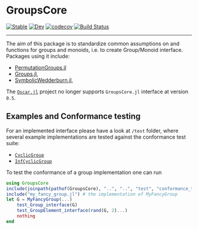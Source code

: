 # GroupsCore

[![Stable](https://img.shields.io/badge/docs-stable-blue.svg)](https://kalmarek.github.io/GroupsCore.jl/stable)
[![Dev](https://img.shields.io/badge/docs-dev-blue.svg)](https://kalmarek.github.io/GroupsCore.jl/dev)
[![codecov](https://codecov.io/gh/kalmarek/GroupsCore.jl/branch/main/graph/badge.svg?token=EW7jGqK5iY)](https://codecov.io/gh/kalmarek/GroupsCore.jl)
[![Build Status](https://github.com/kalmarek/GroupsCore.jl/workflows/CI/badge.svg)](https://github.com/kalmarek/GroupsCore.jl/actions?query=workflow%3ACI)

----

The aim of this package is to standardize common assumptions on and functions
for groups and monoids, i.e. to create Group/Monoid interface. Packages using it include:
* [PermutationGroups.jl](https://github.com/kalmarek/PermutationGroups.jl)
* [Groups.jl](https://github.com/kalmarek/Groups.jl),
* [SymbolicWedderburn.jl](https://github.com/kalmarek/SymbolicWedderburn.jl),

The [`Oscar.jl`](https://github.com/oscar-system/Oscar.jl) project no longer
supports `GroupsCore.jl` interface at version `0.5`.

## Examples and Conformance testing

For an implemented interface please have a look at `/test` folder, where several
example implementations are tested against the conformance test suite:
  * [`CyclicGroup`](https://github.com/kalmarek/GroupsCore.jl/blob/main/test/cyclic.jl)
  * [`InfCyclicGroup`](https://github.com/kalmarek/GroupsCore.jl/blob/main/test/infinite_cyclic.jl)

To test the conformance of a group implementation one can run

```julia
using GroupsCore
include(joinpath(pathof(GroupsCore), "..", "..", "test", "conformance_test.jl"))
include("my_fancy_group.jl") # the implementation of MyFancyGroup
let G = MyFancyGroup(...)
    test_Group_interface(G)
    test_GroupElement_interface(rand(G, 2)...)
    nothing
end
```
